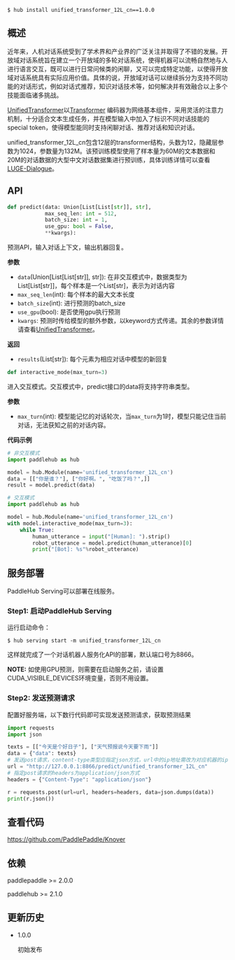 ```shell
$ hub install unified_transformer_12L_cn==1.0.0
```

## 概述

近年来，人机对话系统受到了学术界和产业界的广泛关注并取得了不错的发展。开放域对话系统旨在建立一个开放域的多轮对话系统，使得机器可以流畅自然地与人进行语言交互，既可以进行日常问候类的闲聊，又可以完成特定功能，以使得开放域对话系统具有实际应用价值。具体的说，开放域对话可以继续拆分为支持不同功能的对话形式，例如对话式推荐，知识对话技术等，如何解决并有效融合以上多个技能面临诸多挑战。

[UnifiedTransformer](https://arxiv.org/abs/2006.16779)以[Transformer](https://arxiv.org/abs/1706.03762) 编码器为网络基本组件，采用灵活的注意力机制，十分适合文本生成任务，并在模型输入中加入了标识不同对话技能的special token，使得模型能同时支持闲聊对话、推荐对话和知识对话。

unified_transformer_12L_cn包含12层的transformer结构，头数为12，隐藏层参数为1024，参数量为132M。该预训练模型使用了样本量为60M的文本数据和20M的对话数据的大型中文对话数据集进行预训练，具体训练详情可以查看[LUGE-Dialogue](https://github.com/PaddlePaddle/Knover/tree/luge-dialogue/luge-dialogue)。

## API

```python
def predict(data: Union[List[List[str]], str],
            max_seq_len: int = 512,
            batch_size: int = 1,
            use_gpu: bool = False,
            **kwargs):
```
预测API，输入对话上下文，输出机器回复。

**参数**
- `data`(Union[List[List[str]], str]): 在非交互模式中，数据类型为List[List[str]]，每个样本是一个List[str]，表示为对话内容
- `max_seq_len`(int): 每个样本的最大文本长度
- `batch_size`(int): 进行预测的batch_size
- `use_gpu`(bool): 是否使用gpu执行预测
- `kwargs`: 预测时传给模型的额外参数，以keyword方式传递。其余的参数详情请查看[UnifiedTransformer](https://github.com/PaddlePaddle/PaddleNLP/tree/develop/examples/dialogue/unified_transformer)。

**返回**
* `results`(List[str]): 每个元素为相应对话中模型的新回复

```python
def interactive_mode(max_turn=3)
```
进入交互模式。交互模式中，predict接口的data将支持字符串类型。

**参数**
- `max_turn`(int): 模型能记忆的对话轮次，当`max_turn`为1时，模型只能记住当前对话，无法获知之前的对话内容。


**代码示例**

```python
# 非交互模式
import paddlehub as hub

model = hub.Module(name='unified_transformer_12L_cn')
data = [["你是谁？"], ["你好啊。", "吃饭了吗？",]]
result = model.predict(data)
```

```python
# 交互模式
import paddlehub as hub

model = hub.Module(name='unified_transformer_12L_cn')
with model.interactive_mode(max_turn=3):
    while True:
        human_utterance = input("[Human]: ").strip()
        robot_utterance = model.predict(human_utterance)[0]
        print("[Bot]: %s"%robot_utterance)
```

## 服务部署

PaddleHub Serving可以部署在线服务。

### Step1: 启动PaddleHub Serving

运行启动命令：

```shell
$ hub serving start -m unified_transformer_12L_cn
```

这样就完成了一个对话机器人服务化API的部署，默认端口号为8866。

**NOTE:** 如使用GPU预测，则需要在启动服务之前，请设置CUDA_VISIBLE_DEVICES环境变量，否则不用设置。

### Step2: 发送预测请求

配置好服务端，以下数行代码即可实现发送预测请求，获取预测结果

```python
import requests
import json

texts = [["今天是个好日子"], ["天气预报说今天要下雨"]]
data = {"data": texts}
# 发送post请求，content-type类型应指定json方式，url中的ip地址需改为对应机器的ip
url = "http://127.0.0.1:8866/predict/unified_transformer_12L_cn"
# 指定post请求的headers为application/json方式
headers = {"Content-Type": "application/json"}

r = requests.post(url=url, headers=headers, data=json.dumps(data))
print(r.json())
```

## 查看代码

https://github.com/PaddlePaddle/Knover

## 依赖

paddlepaddle >= 2.0.0

paddlehub >= 2.1.0

## 更新历史

* 1.0.0

  初始发布
